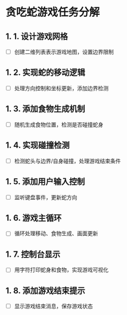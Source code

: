 # 贪吃蛇游戏任务分解

## 1. 1. 设计游戏网格

- [ ] 创建二维列表表示游戏地图，设置边界限制

## 1. 2. 实现蛇的移动逻辑

- [ ] 处理方向控制和坐标更新，添加边界检测

## 1. 3. 添加食物生成机制

- [ ] 随机生成食物位置，检测是否碰撞蛇身

## 1. 4. 实现碰撞检测

- [ ] 检测蛇头与边界/自身碰撞，处理游戏结束条件

## 1. 5. 添加用户输入控制

- [ ] 监听键盘事件，更新蛇方向

## 1. 6. 游戏主循环

- [ ] 循环处理移动、食物生成、画面更新

## 1. 7. 控制台显示

- [ ] 用字符打印蛇身和食物，实现游戏可视化

## 1. 8. 添加游戏结束提示

- [ ] 显示游戏结束消息，保存游戏状态